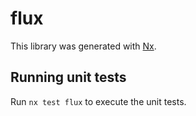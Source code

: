 # flux

This library was generated with [Nx](https://nx.dev).

## Running unit tests

Run `nx test flux` to execute the unit tests.
